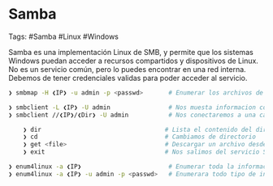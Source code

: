 # Samba 

Tags: #Samba #Linux #Windows 

Samba es una implementación Linux de SMB, y permite que los sistemas Windows puedan acceder a recursos compartidos y dispositivos de Linux. No es un servicio común, pero lo puedes encontrar en una red interna. Debemos de tener credenciales validas para poder acceder al servicio. 

```bash 
❯ smbmap -H ❮IP❯ -u admin -p <passwd>       # Enumerar los archivos de un usuario especifico
```

```bash 
❯ smbclient -L ❮IP❯ -U admin                # Nos muesta informacion como: 'Servidor, Workgroup, Sharename'
❯ smbclient //❮IP❯/❮Dir❯ -U admin           # Nos conectaremos a una carpeta con un usuario especifico (Debemos tener la passwd)

	❯ dir                                  # Lista el contenido del dir 
	❯ cd                                   # Cambiamos de directorio
	❯ get <file>                           # Descargar un archivo desde el servidor hacia nuestra maquina
	❯ exit                                 # Nos salimos del servicio Samba
```

```bash 
❯ enum4linux -a ❮IP❯                        # Enumerar toda la informacion del servicio Samba, nos dice si 'null session' esta permitido
❯ enum4linux -a ❮IP❯ -u admin -p <passwd>   # Enumerara todo tipo de informacion del usuario dado 
```
